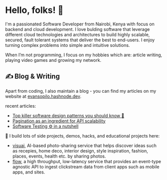 # Hello, folks! 👋

I'm a passionated Software Developer from Nairobi, Kenya with focus on backend and cloud development. I love bulding software that leverage different cloud technologies and architectures to build highly scalable, secured, fault tolerant systems that deliver the best to end-users. 
I enjoy turning complex problems into simple and intuitive solutions.

When I’m not programming, I focus on my hobbies which are: article writing, playing video games and growing my network.

## &#x270d; Blog & Writing

Apart from coding, I also maintain a blog - you can find my articles on my website at [evansopilo.hashnode.dev](https://evansopilo.hashnode.dev).

recent articles:

<!-- BLOG-POST-LIST:START -->
- [Top killer software design patterns you should know 🚀](https://evansopilo.hashnode.dev/top-killer-software-design-patterns-you-should-know)
- [Pagination as an ingredient for API scalability](https://evansopilo.hashnode.dev/pagination-as-an-ingredient-for-api-scalability)
- [Software Testing ⚙ in a nutshell](https://evansopilo.hashnode.dev/software-testing-in-a-nutshell)
<!-- BLOG-POST-LIST:END -->

:telescope: I build lots of side projects, demos, hacks, and educational projects here:
- [visuai](https://github.com/evansopilo/visuai), AI-based photo-sharing service that helps discover ideas such as recepies, home deco, interior design, style inspiration, fashion, places, events, health etc. by sharing photos. 
- [flow](https://github.com/evansopilo/flow), a high throughput, low-latency service that provides an event-type agnostic API to ingest clickstream data from client apps such as mobile apps, and sites.
